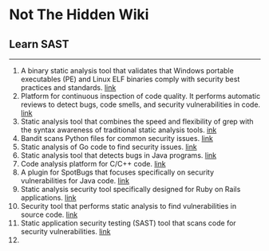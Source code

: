 # Not The Hidden Wiki

## Learn SAST
-----

1. A binary static analysis tool that validates that Windows portable executables (PE) and Linux ELF binaries comply with security best practices and standards. [link](https://github.com/microsoft/binskim)
2. Platform for continuous inspection of code quality. It performs automatic reviews to detect bugs, code smells, and security vulnerabilities in code. [link](https://github.com/SonarSource/sonarqube)
3. Static analysis tool that combines the speed and flexibility of grep with the syntax awareness of traditional static analysis tools. [ink](https://github.com/semgrep/semgrep)
4. Bandit scans Python files for common security issues. [link](https://github.com/PyCQA/bandit)
5. Static analysis of Go code to find security issues. [link](https://github.com/securego/gosec)
6. Static analysis tool that detects bugs in Java programs. [link](https://spotbugs.github.io/)
7. Code analysis platform for C/C++ code. [link](https://github.com/joernio/joern)
8. A plugin for SpotBugs that focuses specifically on security vulnerabilities for Java code. [link](https://find-sec-bugs.github.io/)
9. Static analysis security tool specifically designed for Ruby on Rails applications. [link](https://github.com/presidentbeef/brakeman)
10. Security tool that performs static analysis to find vulnerabilities in source code. [link](https://github.com/ZupIT/horusec)
11. Static application security testing (SAST) tool that scans code for security vulnerabilities. [link](https://github.com/ShiftLeftSecurity/sast-scan)
12. 